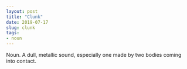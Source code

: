 ```yaml
---
layout: post
title: "Clunk"
date: 2019-07-17
slug: clunk
tags:
- noun
---
```


Noun. A dull, metallic sound, especially one made by two bodies coming into contact.

